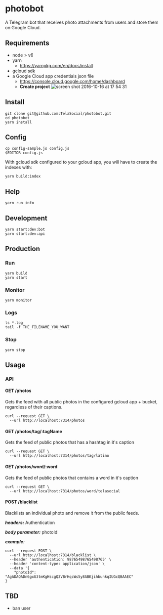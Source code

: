 # photobot
A Telegram bot that receives photo attachments from users and store them
on Google Cloud.

## Requirements

- node > v6
- yarn
  - https://yarnpkg.com/en/docs/install
- gcloud sdk
- a Google Cloud app credentials json file
  - https://console.cloud.google.com/home/dashboard
  - **Create project** ![screen shot 2016-10-16 at 17 54 31](https://cloud.githubusercontent.com/assets/7760/19420426/cc86caec-93c9-11e6-88ab-f55f7be794c9.png)

## Install

```shell
git clone git@github.com:TelaSocial/photobot.git
cd photobot
yarn install
```

## Config
```shell
cp config-sample.js config.js
$EDITOR config.js
```

With gcloud sdk configured to your gcloud app, you will have to create the indexes with:

```shell
yarn build:index
```

## Help 
```shell
yarn run info
```

## Development

```shell
yarn start:dev:bot
yarn start:dev:api
```

## Production

### Run
```shell
yarn build
yarn start
```

### Monitor
```shell
yarn monitor
```

### Logs
```shell
ls *.log
tail -f THE_FILENAME_YOU_WANT 
```

### Stop
```shell
yarn stop
```

## Usage

### API

#### GET /photos

Gets the feed with all public photos in the configured gcloud app + bucket,
regardless of their captions.

```
curl --request GET \
  --url http://localhost:7314/photos
```

#### GET /photos/tag/:tagName

Gets the feed of public photos that has a hashtag in it's caption

```
curl --request GET \
  --url http://localhost:7314/photos/tag/latino
```

#### GET /photos/word/:word

Gets the feed of public photos that contains a word in it's caption

```
curl --request GET \
  --url http://localhost:7314/photos/word/telasocial
```

#### POST /blacklist

Blacklists an individual photo and remove it from the public feeds.

***headers:*** Authentication

***body parameter:*** photoId

***example:***

```
curl --request POST \
  --url http://localhost:7314/blacklist \
  --header 'authentication: 98765498765498765' \
  --header 'content-type: application/json' \
  --data '{
	"photoId": "AgADAQADn6gxG3tmKgHscgQ3VBrHqcWs5y8ABKjihbunkqIUGcQBAAEC" 
}
```

## TBD

- ban user

